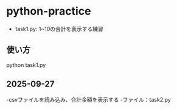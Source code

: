 # python-practice
- task1.py: 1~10の合計を表示する練習
## 使い方
python task1.py
## 2025-09-27
-csvファイルを読み込み、合計金額を表示する
-ファイル：task2.py
